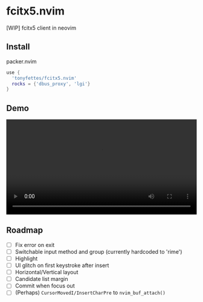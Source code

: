 # fcitx5.nvim

[WIP] fcitx5 client in neovim

## Install

packer.nvim

```lua
use {
  'tonyfettes/fcitx5.nvim'
  rocks = {'dbus_proxy', 'lgi'}
}
```

## Demo

<video src="https://user-images.githubusercontent.com/29998228/143666070-f5daf6e1-9f2f-4fa2-af92-6ee5b582df62.mp4" width="100%"></video>

## Roadmap

- [ ] Fix error on exit
- [ ] Switchable input method and group (currently hardcoded to 'rime')
- [ ] Highlight
- [ ] UI glitch on first keystroke after insert
- [ ] Horizontal/Vertical layout
- [ ] Candidate list margin
- [ ] Commit when focus out
- [ ] \(Perhaps\) `CursorMovedI/InsertCharPre` to `nvim_buf_attach()`
